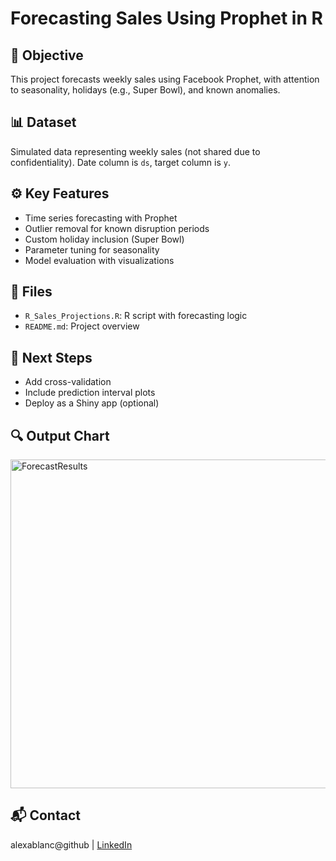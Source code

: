 # Forecasting Sales Using Prophet in R

## 🧠 Objective
This project forecasts weekly sales using Facebook Prophet, with attention to seasonality, holidays (e.g., Super Bowl), and known anomalies.

## 📊 Dataset
Simulated data representing weekly sales (not shared due to confidentiality). Date column is `ds`, target column is `y`.

## ⚙️ Key Features
- Time series forecasting with Prophet
- Outlier removal for known disruption periods
- Custom holiday inclusion (Super Bowl)
- Parameter tuning for seasonality
- Model evaluation with visualizations

## 📁 Files
- `R_Sales_Projections.R`: R script with forecasting logic
- `README.md`: Project overview

## 🧩 Next Steps
- Add cross-validation
- Include prediction interval plots
- Deploy as a Shiny app (optional)

## 🔍 Output Chart
<img width="1281" height="526" alt="ForecastResults" src="https://github.com/user-attachments/assets/9e2d66b1-ba24-4c1b-92c3-96a926af29bf" />

## 📬 Contact
alexablanc@github | [LinkedIn](your-link)
